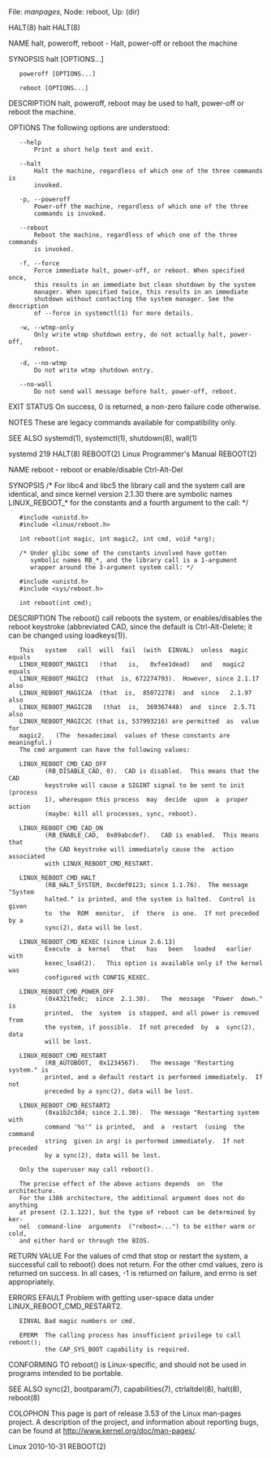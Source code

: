 File: *manpages*,  Node: reboot,  Up: (dir)

HALT(8)                              halt                              HALT(8)



NAME
       halt, poweroff, reboot - Halt, power-off or reboot the machine

SYNOPSIS
       halt [OPTIONS...]

       poweroff [OPTIONS...]

       reboot [OPTIONS...]

DESCRIPTION
       halt, poweroff, reboot may be used to halt, power-off or reboot the
       machine.

OPTIONS
       The following options are understood:

       --help
           Print a short help text and exit.

       --halt
           Halt the machine, regardless of which one of the three commands is
           invoked.

       -p, --poweroff
           Power-off the machine, regardless of which one of the three
           commands is invoked.

       --reboot
           Reboot the machine, regardless of which one of the three commands
           is invoked.

       -f, --force
           Force immediate halt, power-off, or reboot. When specified once,
           this results in an immediate but clean shutdown by the system
           manager. When specified twice, this results in an immediate
           shutdown without contacting the system manager. See the description
           of --force in systemctl(1) for more details.

       -w, --wtmp-only
           Only write wtmp shutdown entry, do not actually halt, power-off,
           reboot.

       -d, --no-wtmp
           Do not write wtmp shutdown entry.

       --no-wall
           Do not send wall message before halt, power-off, reboot.

EXIT STATUS
       On success, 0 is returned, a non-zero failure code otherwise.

NOTES
       These are legacy commands available for compatibility only.

SEE ALSO
       systemd(1), systemctl(1), shutdown(8), wall(1)



systemd 219                                                            HALT(8)
REBOOT(2)                  Linux Programmer's Manual                 REBOOT(2)



NAME
       reboot - reboot or enable/disable Ctrl-Alt-Del

SYNOPSIS
       /* For libc4 and libc5 the library call and the system call
          are identical, and since kernel version 2.1.30 there are
          symbolic names LINUX_REBOOT_* for the constants and a
          fourth argument to the call: */

       #include <unistd.h>
       #include <linux/reboot.h>

       int reboot(int magic, int magic2, int cmd, void *arg);

       /* Under glibc some of the constants involved have gotten
          symbolic names RB_*, and the library call is a 1-argument
          wrapper around the 3-argument system call: */

       #include <unistd.h>
       #include <sys/reboot.h>

       int reboot(int cmd);

DESCRIPTION
       The  reboot()  call  reboots the system, or enables/disables the reboot
       keystroke (abbreviated CAD, since the default  is  Ctrl-Alt-Delete;  it
       can be changed using loadkeys(1)).

       This   system   call  will  fail  (with  EINVAL)  unless  magic  equals
       LINUX_REBOOT_MAGIC1   (that   is,   0xfee1dead)   and   magic2   equals
       LINUX_REBOOT_MAGIC2  (that  is, 672274793).  However, since 2.1.17 also
       LINUX_REBOOT_MAGIC2A  (that  is,  85072278)  and  since   2.1.97   also
       LINUX_REBOOT_MAGIC2B   (that  is,  369367448)  and  since  2.5.71  also
       LINUX_REBOOT_MAGIC2C (that is, 537993216) are permitted  as  value  for
       magic2.   (The  hexadecimal  values of these constants are meaningful.)
       The cmd argument can have the following values:

       LINUX_REBOOT_CMD_CAD_OFF
              (RB_DISABLE_CAD, 0).  CAD is disabled.  This means that the  CAD
              keystroke will cause a SIGINT signal to be sent to init (process
              1), whereupon this process  may  decide  upon  a  proper  action
              (maybe: kill all processes, sync, reboot).

       LINUX_REBOOT_CMD_CAD_ON
              (RB_ENABLE_CAD,  0x89abcdef).   CAD is enabled.  This means that
              the CAD keystroke will immediately cause the  action  associated
              with LINUX_REBOOT_CMD_RESTART.

       LINUX_REBOOT_CMD_HALT
              (RB_HALT_SYSTEM, 0xcdef0123; since 1.1.76).  The message "System
              halted." is printed, and the system is halted.  Control is given
              to  the  ROM  monitor,  if  there  is one.  If not preceded by a
              sync(2), data will be lost.

       LINUX_REBOOT_CMD_KEXEC (since Linux 2.6.13)
              Execute  a  kernel   that   has   been   loaded   earlier   with
              kexec_load(2).   This option is available only if the kernel was
              configured with CONFIG_KEXEC.

       LINUX_REBOOT_CMD_POWER_OFF
              (0x4321fedc;  since  2.1.30).   The  message  "Power  down."  is
              printed,  the  system  is stopped, and all power is removed from
              the system, if possible.  If not preceded  by  a  sync(2),  data
              will be lost.

       LINUX_REBOOT_CMD_RESTART
              (RB_AUTOBOOT,  0x1234567).   The message "Restarting system." is
              printed, and a default restart is performed immediately.  If not
              preceded by a sync(2), data will be lost.

       LINUX_REBOOT_CMD_RESTART2
              (0xa1b2c3d4; since 2.1.30).  The message "Restarting system with
              command '%s'" is printed,  and  a  restart  (using  the  command
              string  given in arg) is performed immediately.  If not preceded
              by a sync(2), data will be lost.

       Only the superuser may call reboot().

       The precise effect of the above actions depends  on  the  architecture.
       For the i386 architecture, the additional argument does not do anything
       at present (2.1.122), but the type of reboot can be determined by  ker‐
       nel  command-line  arguments  ("reboot=...") to be either warm or cold,
       and either hard or through the BIOS.

RETURN VALUE
       For the values of cmd that stop or restart  the  system,  a  successful
       call  to  reboot()  does not return.  For the other cmd values, zero is
       returned on success.  In all cases, -1  is  returned  on  failure,  and
       errno is set appropriately.

ERRORS
       EFAULT Problem      with      getting     user-space     data     under
              LINUX_REBOOT_CMD_RESTART2.

       EINVAL Bad magic numbers or cmd.

       EPERM  The calling process has insufficient privilege to call reboot();
              the CAP_SYS_BOOT capability is required.

CONFORMING TO
       reboot() is Linux-specific, and should not be used in programs intended
       to be portable.

SEE ALSO
       sync(2),   bootparam(7),   capabilities(7),   ctrlaltdel(8),   halt(8),
       reboot(8)

COLOPHON
       This  page  is  part of release 3.53 of the Linux man-pages project.  A
       description of the project, and information about reporting  bugs,  can
       be found at http://www.kernel.org/doc/man-pages/.



Linux                             2010-10-31                         REBOOT(2)
